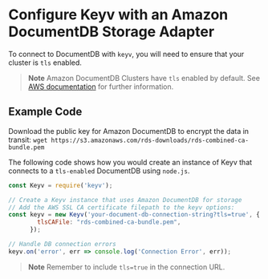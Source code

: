 

# Configure Keyv with an Amazon DocumentDB Storage Adapter
To connect to DocumentDB with `keyv`, you will need to ensure that your cluster is `tls` enabled.
>**Note** Amazon DocumentDB Clusters have `tls` enabled by default. See [AWS documentation](https://docs.aws.amazon.com/documentdb/latest/developerguide/connect_programmatically.html#connect_programmatically-determine_tls_value) for further information.


## Example Code

Download the public key for Amazon DocumentDB to encrypt the data in transit:
`wget https://s3.amazonaws.com/rds-downloads/rds-combined-ca-bundle.pem`

The following code shows how you would create an instance of Keyv that connects to a `tls-enabled` DocumentDB using `node.js`.

```js
const Keyv = require('keyv');

// Create a Keyv instance that uses Amazon DocumentDB for storage
// Add the AWS SSL CA certificate filepath to the keyv options:
const keyv = new Keyv('your-document-db-connection-string?tls=true', {
        tlsCAFile: "rds-combined-ca-bundle.pem",
      });

// Handle DB connection errors
keyv.on('error', err => console.log('Connection Error', err));
```

> **Note** Remember to include `tls=true` in the connection URL.
